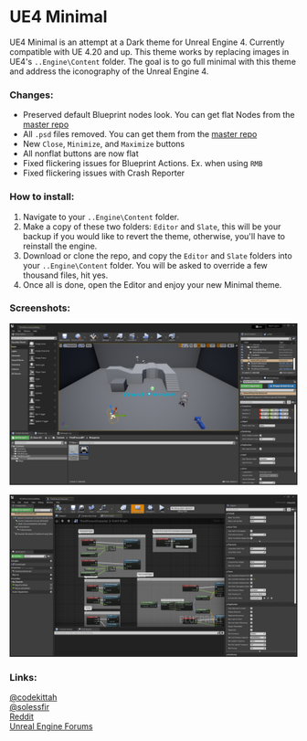
# UE4 Minimal

UE4 Minimal is an attempt at a Dark theme for Unreal Engine 4. Currently compatible with UE 4.20 and up. This theme works by replacing images in UE4's `..Engine\Content` folder. The goal is to go full minimal with this theme and address the iconography of the Unreal Engine 4.

### Changes:
* Preserved default Blueprint nodes look. You can get flat Nodes from the [master repo](https://github.com/Sythenz/UE4Minimal)
* All `.psd` files removed. You can get them from the [master repo](https://github.com/Sythenz/UE4Minimal)
* New `Close`, `Minimize`, and `Maximize` buttons
* All nonflat buttons are now flat
* Fixed flickering issues for Blueprint Actions. Ex. when using `RMB`
* Fixed flickering issues with Crash Reporter

### How to install:
1. Navigate to your `..Engine\Content` folder.
2. Make a copy of these two folders: `Editor` and `Slate`, this will be your backup if you
would like to revert the theme, otherwise, you'll have to reinstall the engine.
3. Download or clone the repo, and copy the `Editor` and `Slate` folders into your
`..Engine\Content` folder. You will be asked to override a few thousand files, hit yes.
4. Once all is done, open the Editor and enjoy your new Minimal theme.

### Screenshots:
![UE4 Minimal Screenshot 01](https://github.com/Solessfir/UE4Minimal/blob/8632ac028871095fcfaef72e779bf694a6044ab3/UE4Minimal01_01.png)

![UE4 Minimal Screenshot 02](https://github.com/Solessfir/UE4Minimal/blob/8632ac028871095fcfaef72e779bf694a6044ab3/UE4Minimal01_02.png)

### Links:
[@codekittah](http://twitter.com/Codekittah)<br>
[@solessfir](https://twitter.com/solessfir)<br>
[Reddit](https://www.reddit.com/r/unrealengine/comments/bo7yko/ue4minimal_my_unreal_engine_minimal_theme)<br>
[Unreal Engine Forums](https://forums.unrealengine.com/t/ue4minimal-my-unreal-engine-minimal-theme/220518)
